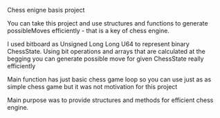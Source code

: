 Chess enigne basis project

You can take this project and use structures and functions to generate possibleMoves efficiently - that is a key of chess engine. 

I used bitboard as Unsigned Long Long U64 to represent binary ChessState. Using bit operations and arrays that are calculated at the begging you can generate possible move for given 
ChessState really efficiently 

Main function has just basic chess game loop so you can use just as as simple chess game but it was not motivation for this project 

Main purpose was to provide structures and methods for efficient chess engine.
